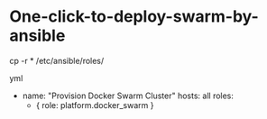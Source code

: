 # One-click-to-deploy-swarm-by-ansible
cp -r * /etc/ansible/roles/


yml
- name: "Provision Docker Swarm Cluster"
  hosts: all
  roles:
    - { role: platform.docker_swarm }
